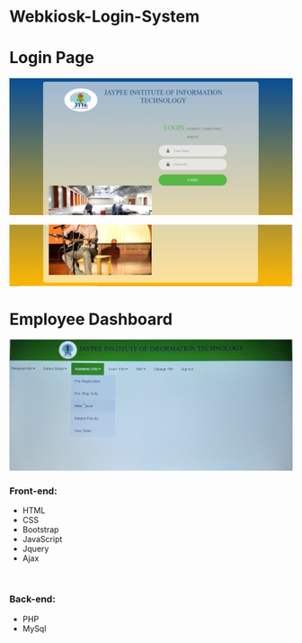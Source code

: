 # Webkiosk-Login-System

<h1>Login Page</h1>

![](ignore/1Capture.PNG)

![](ignore/2Capture.PNG)

<h1>Employee Dashboard</h1>

![](ignore/3Capture.PNG)

<h3>Front-end:</h3>
<ul>
  <li>HTML</li>
  <li>CSS</li>
  <li>Bootstrap</li>
  <li>JavaScript</li>
  <li>Jquery</li>
  <li>Ajax</li>
  </ul>
<br>
<h3>Back-end:</h3>
<ul>
  <li>PHP</li>
  <li>MySql</li>
  </ul>
